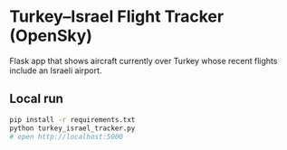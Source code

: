 # Turkey–Israel Flight Tracker (OpenSky)

Flask app that shows aircraft currently over Turkey whose recent flights include an Israeli airport.

## Local run
```bash
pip install -r requirements.txt
python turkey_israel_tracker.py
# open http://localhost:5000
